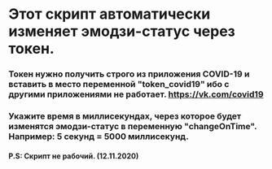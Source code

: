 # Этот скрипт автоматически изменяет эмодзи-статус через токен.
### Токен нужно получить строго из приложения COVID-19 и вставить в место переменной "token_covid19" ибо с другими приложениями не работает. https://vk.com/covid19
### Укажите время в миллисекундах, через которое будет изменятся эмодзи-статус в переменную "changeOnTime". Например: 5 секунд = 5000 миллисекунд.

#### P.S: Скрипт не рабочий. (12.11.2020)

